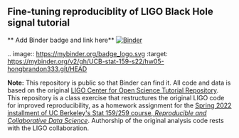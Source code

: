 ## Fine-tuning reproduciblity of LIGO Black Hole signal tutorial

** Add Binder badge and link here**
[![Binder](https://mybinder.org/badge_logo.svg)](https://mybinder.org/v2/gh/UCB-stat-159-s22/hw05-hongbrandon333.git/HEAD)

.. image:: https://mybinder.org/badge_logo.svg
 :target: https://mybinder.org/v2/gh/UCB-stat-159-s22/hw05-hongbrandon333.git/HEAD

**Note:** This repository is public so that Binder can find it. All code and data is based on the original [LIGO Center for Open Science Tutorial Repository](https://github.com/losc-tutorial/LOSC_Event_tutorial). This repository is a class exercise that restructures the original LIGO code for improved reproducibility, as a homework assignment for the [Spring 2022 installment of UC Berkeley's Stat 159/259 course, _Reproducible and Collaborative Data Science_](https://ucb-stat-159-s22.github.io). Authorship of the original analysis code rests with the LIGO collaboration.
